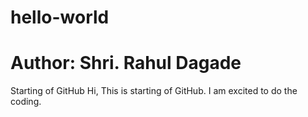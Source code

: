 # hello-world
# Author: Shri. Rahul Dagade
Starting of GitHub
Hi, This is starting of GitHub. I am excited to do the coding.

